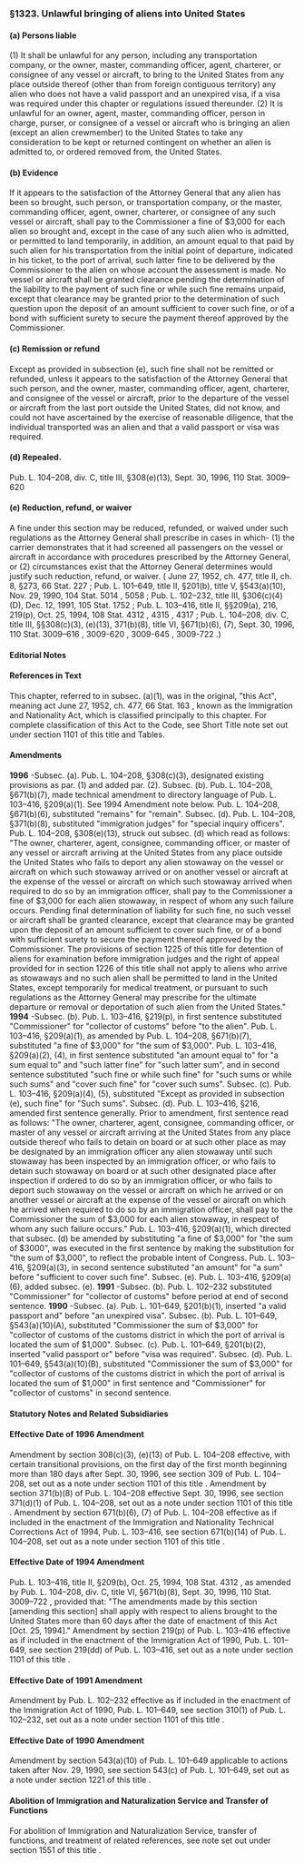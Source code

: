 <!--
url: https://uscode.house.gov/view.xhtml?req=granuleid:USC-prelim-title8-section1323&num=0&edition=prelim
date_accessed: 2024-07-28 23:45:41
-->
### §1323\. Unlawful bringing of aliens into United States
#### (a) Persons liable
 (1\) It shall be unlawful for any person, including any transportation company, or the owner, master, commanding officer, agent, charterer, or consignee of any vessel or aircraft, to bring to the United States from any place outside thereof (other than from foreign contiguous territory) any alien who does not have a valid passport and an unexpired visa, if a visa was required under this chapter or regulations issued thereunder.
 (2\) It is unlawful for an owner, agent, master, commanding officer, person in charge, purser, or consignee of a vessel or aircraft who is bringing an alien (except an alien crewmember) to the United States to take any consideration to be kept or returned contingent on whether an alien is admitted to, or ordered removed from, the United States.
#### (b) Evidence
 If it appears to the satisfaction of the Attorney General that any alien has been so brought, such person, or transportation company, or the master, commanding officer, agent, owner, charterer, or consignee of any such vessel or aircraft, shall pay to the Commissioner a fine of $3,000 for each alien so brought and, except in the case of any such alien who is admitted, or permitted to land temporarily, in addition, an amount equal to that paid by such alien for his transportation from the initial point of departure, indicated in his ticket, to the port of arrival, such latter fine to be delivered by the Commissioner to the alien on whose account the assessment is made. No vessel or aircraft shall be granted clearance pending the determination of the liability to the payment of such fine or while such fine remains unpaid, except that clearance may be granted prior to the determination of such question upon the deposit of an amount sufficient to cover such fine, or of a bond with sufficient surety to secure the payment thereof approved by the Commissioner.
#### (c) Remission or refund
 Except as provided in subsection (e), such fine shall not be remitted or refunded, unless it appears to the satisfaction of the Attorney General that such person, and the owner, master, commanding officer, agent, charterer, and consignee of the vessel or aircraft, prior to the departure of the vessel or aircraft from the last port outside the United States, did not know, and could not have ascertained by the exercise of reasonable diligence, that the individual transported was an alien and that a valid passport or visa was required.
#### (d) Repealed.
 Pub. L. 104–208,
 div. C, title III, §308(e)(13\), Sept. 30, 1996,
 110 Stat. 3009–620
#### (e) Reduction, refund, or waiver
 A fine under this section may be reduced, refunded, or waived under such regulations as the Attorney General shall prescribe in cases in which\-
 (1\) the carrier demonstrates that it had screened all passengers on the vessel or aircraft in accordance with procedures prescribed by the Attorney General, or
 (2\) circumstances exist that the Attorney General determines would justify such reduction, refund, or waiver.
 (
 June 27, 1952, ch. 477, title II, ch. 8, §273,
 66 Stat. 227
 ;
 Pub. L. 101–649,
 title II, §201(b), title V, §543(a)(10\), Nov. 29, 1990,
 104 Stat. 5014
 ,
 5058 
 ;
 Pub. L. 102–232,
 title III, §306(c)(4\)(D), Dec. 12, 1991,
 105 Stat. 1752
 ;
 Pub. L. 103–416,
 title II, §§209(a), 216, 219(p), Oct. 25, 1994,
 108 Stat. 4312
 ,
 4315 
 ,
 4317 
 ;
 Pub. L. 104–208,
 div. C, title III, §§308(c)(3\), (e)(13\), 371(b)(8\), title VI, §671(b)(6\), (7\), Sept. 30, 1996,
 110 Stat. 3009–616
 ,
 3009\-620 
 ,
 3009\-645 
 ,
 3009\-722 
 .)
#### **Editorial Notes**
#### References in Text
 This chapter, referred to in subsec. (a)(1\), was in the original, "this Act", meaning act
 June 27, 1952, ch. 477,
 66 Stat. 163
 , known as the Immigration and Nationality Act, which is classified principally to this chapter. For complete classification of this Act to the Code, see Short Title note set out under
 section 1101 of this title
 and Tables.
#### Amendments
**1996** 
 \-Subsec. (a).
 Pub. L. 104–208,
 §308(c)(3\), designated existing provisions as par. (1\) and added par. (2\).
 Subsec. (b).
 Pub. L. 104–208,
 §671(b)(7\), made technical amendment to directory language of
 Pub. L. 103–416,
 §209(a)(1\). See 1994 Amendment note below.
 Pub. L. 104–208,
 §671(b)(6\), substituted "remains" for "remain".
 Subsec. (d).
 Pub. L. 104–208,
 §371(b)(8\), substituted "immigration judges" for "special inquiry officers".
 Pub. L. 104–208,
 §308(e)(13\), struck out subsec. (d) which read as follows: "The owner, charterer, agent, consignee, commanding officer, or master of any vessel or aircraft arriving at the United States from any place outside the United States who fails to deport any alien stowaway on the vessel or aircraft on which such stowaway arrived or on another vessel or aircraft at the expense of the vessel or aircraft on which such stowaway arrived when required to do so by an immigration officer, shall pay to the Commissioner a fine of $3,000 for each alien stowaway, in respect of whom any such failure occurs. Pending final determination of liability for such fine, no such vessel or aircraft shall be granted clearance, except that clearance may be granted upon the deposit of an amount sufficient to cover such fine, or of a bond with sufficient surety to secure the payment thereof approved by the Commissioner. The provisions of
 section 1225 of this title
 for detention of aliens for examination before immigration judges and the right of appeal provided for in
 section 1226 of this title
 shall not apply to aliens who arrive as stowaways and no such alien shall be permitted to land in the United States, except temporarily for medical treatment, or pursuant to such regulations as the Attorney General may prescribe for the ultimate departure or removal or deportation of such alien from the United States."
**1994** 
 \-Subsec. (b).
 Pub. L. 103–416,
 §219(p), in first sentence substituted "Commissioner" for "collector of customs" before "to the alien".
 Pub. L. 103–416,
 §209(a)(1\), as amended by
 Pub. L. 104–208,
 §671(b)(7\), substituted "a fine of $3,000" for "the sum of $3,000".
 Pub. L. 103–416,
 §209(a)(2\), (4\), in first sentence substituted "an amount equal to" for "a sum equal to" and "such latter fine" for "such latter sum", and in second sentence substituted "such fine or while such fine" for "such sums or while such sums" and "cover such fine" for "cover such sums".
 Subsec. (c).
 Pub. L. 103–416,
 §209(a)(4\), (5\), substituted "Except as provided in subsection (e), such fine" for "Such sums".
 Subsec. (d).
 Pub. L. 103–416,
 §216, amended first sentence generally. Prior to amendment, first sentence read as follows: "The owner, charterer, agent, consignee, commanding officer, or master of any vessel or aircraft arriving at the United States from any place outside thereof who fails to detain on board or at such other place as may be designated by an immigration officer any alien stowaway until such stowaway has been inspected by an immigration officer, or who fails to detain such stowaway on board or at such other designated place after inspection if ordered to do so by an immigration officer, or who fails to deport such stowaway on the vessel or aircraft on which he arrived or on another vessel or aircraft at the expense of the vessel or aircraft on which he arrived when required to do so by an immigration officer, shall pay to the Commissioner the sum of $3,000 for each alien stowaway, in respect of whom any such failure occurs."
 Pub. L. 103–416,
 §209(a)(1\), which directed that subsec. (d) be amended by substituting "a fine of $3,000" for "the sum of $3000", was executed in the first sentence by making the substitution for "the sum of $3,000", to reflect the probable intent of Congress.
 Pub. L. 103–416,
 §209(a)(3\), in second sentence substituted "an amount" for "a sum" before "sufficient to cover such fine".
 Subsec. (e).
 Pub. L. 103–416,
 §209(a)(6\), added subsec. (e).
**1991** 
 \-Subsec. (b).
 Pub. L. 102–232
 substituted "Commissioner" for "collector of customs" before period at end of second sentence.
**1990** 
 \-Subsec. (a).
 Pub. L. 101–649,
 §201(b)(1\), inserted "a valid passport and" before "an unexpired visa".
 Subsec. (b).
 Pub. L. 101–649,
 §543(a)(10\)(A), substituted "Commissioner the sum of $3,000" for "collector of customs of the customs district in which the port of arrival is located the sum of $1,000".
 Subsec. (c).
 Pub. L. 101–649,
 §201(b)(2\), inserted "valid passport or" before "visa was required".
 Subsec. (d).
 Pub. L. 101–649,
 §543(a)(10\)(B), substituted "Commissioner the sum of $3,000" for "collector of customs of the customs district in which the port of arrival is located the sum of $1,000" in first sentence and "Commissioner" for "collector of customs" in second sentence.
#### **Statutory Notes and Related Subsidiaries**
#### Effective Date of 1996 Amendment
 Amendment by section 308(c)(3\), (e)(13\) of
 Pub. L. 104–208
 effective, with certain transitional provisions, on the first day of the first month beginning more than 180 days after Sept. 30, 1996, see section 309 of
 Pub. L. 104–208,
 set out as a note under
 section 1101 of this title
 .
 Amendment by section 371(b)(8\) of
 Pub. L. 104–208
 effective Sept. 30, 1996, see section 371(d)(1\) of
 Pub. L. 104–208,
 set out as a note under
 section 1101 of this title
 .
 Amendment by section 671(b)(6\), (7\) of
 Pub. L. 104–208
 effective as if included in the enactment of the Immigration and Nationality Technical Corrections Act of 1994,
 Pub. L. 103–416,
 see section 671(b)(14\) of
 Pub. L. 104–208,
 set out as a note under
 section 1101 of this title
 .
#### Effective Date of 1994 Amendment
Pub. L. 103–416,
 title II, §209(b), Oct. 25, 1994,
 108 Stat. 4312
 , as amended by
 Pub. L. 104–208,
 div. C, title VI, §671(b)(8\), Sept. 30, 1996,
 110 Stat. 3009–722
 , provided that: "The amendments made by this section \[amending this section] shall apply with respect to aliens brought to the United States more than 60 days after the date of enactment of this Act \[Oct. 25, 1994]."
 Amendment by section 219(p) of
 Pub. L. 103–416
 effective as if included in the enactment of the Immigration Act of 1990,
 Pub. L. 101–649,
 see section 219(dd) of
 Pub. L. 103–416,
 set out as a note under
 section 1101 of this title
 .
#### Effective Date of 1991 Amendment
 Amendment by
 Pub. L. 102–232
 effective as if included in the enactment of the Immigration Act of 1990,
 Pub. L. 101–649,
 see section 310(1\) of
 Pub. L. 102–232,
 set out as a note under
 section 1101 of this title
 .
#### Effective Date of 1990 Amendment
 Amendment by section 543(a)(10\) of
 Pub. L. 101–649
 applicable to actions taken after Nov. 29, 1990, see section 543(c) of
 Pub. L. 101–649,
 set out as a note under
 section 1221 of this title
 .
#### Abolition of Immigration and Naturalization Service and Transfer of Functions
 For abolition of Immigration and Naturalization Service, transfer of functions, and treatment of related references, see note set out under
 section 1551 of this title
 .
